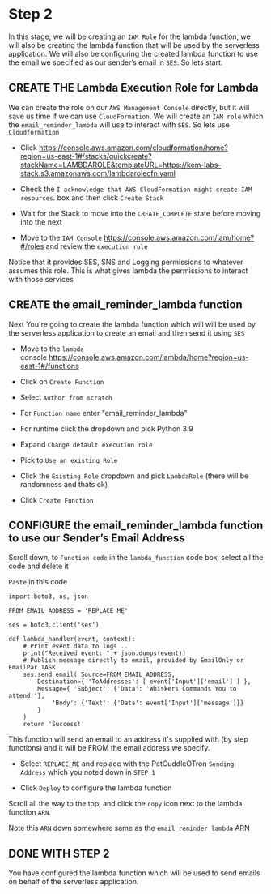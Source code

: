 # Step 2

In this stage, we will be creating an `IAM Role` for the lambda function, we will also be creating the lambda function that will be used by the serverless application. We will also be configuring the created lambda function to use the email we specified as our sender’s email in `SES`. So lets start.


## CREATE THE Lambda Execution Role for Lambda

We can create the role on our `AWS Management Console` directly, but it will save us time if we can use `CloudFormation`. We will create an `IAM role` which the `email_reminder_lambda` will use to interact with `SES`. So lets use `Cloudformation`

- Click https://console.aws.amazon.com/cloudformation/home?region=us-east-1#/stacks/quickcreate?stackName=LAMBDAROLE&templateURL=https://kem-labs-stack.s3.amazonaws.com/lambdarolecfn.yaml

- Check the `I acknowledge that AWS CloudFormation might create IAM resources`. box and then click `Create Stack`

- Wait for the Stack to move into the `CREATE_COMPLETE` state before moving into the next

- Move to the `IAM Console` https://console.aws.amazon.com/iam/home?#/roles and review the `execution role`

Notice that it provides SES, SNS and Logging permissions to whatever assumes this role. This is what gives lambda the permissions to interact with those services



## CREATE the email_reminder_lambda function

Next You're going to create the lambda function which will will be used by the serverless application to create an email and then send it using `SES`

- Move to the `lambda` console https://console.aws.amazon.com/lambda/home?region=us-east-1#/functions

- Click on `Create Function`

- Select `Author from scratch`

- For `Function name` enter "email_reminder_lambda"

- For runtime click the dropdown and pick Python 3.9

- Expand `Change default execution role`

- Pick to `Use an existing Role`

- Click the `Existing Role` dropdown and pick `LambdaRole` (there will be randomness and thats ok)

- Click `Create Function`



## CONFIGURE the email_reminder_lambda function to use our Sender’s Email Address

Scroll down, to `Function code` in the `lambda_function` code box, select all the code and delete it

`Paste` in this code

```
import boto3, os, json

FROM_EMAIL_ADDRESS = 'REPLACE_ME'

ses = boto3.client('ses')

def lambda_handler(event, context):
    # Print event data to logs .. 
    print("Received event: " + json.dumps(event))
    # Publish message directly to email, provided by EmailOnly or EmailPar TASK
    ses.send_email( Source=FROM_EMAIL_ADDRESS,
        Destination={ 'ToAddresses': [ event['Input']['email'] ] }, 
        Message={ 'Subject': {'Data': 'Whiskers Commands You to attend!'},
            'Body': {'Text': {'Data': event['Input']['message']}}
        }
    )
    return 'Success!'
  ```


This function will send an email to an address it's supplied with (by step functions) and it will be FROM the email address we specify.


- Select `REPLACE_ME` and replace with the PetCuddleOTron `Sending Address` which you noted down in `STEP 1`

- Click `Deploy` to configure the lambda function

Scroll all the way to the top, and click the `copy` icon next to the lambda function `ARN`.

Note this `ARN` down somewhere same as the `email_reminder_lambda` ARN



## DONE WITH STEP 2

You have configured the lambda function which will be used to send emails on behalf of the serverless application.



